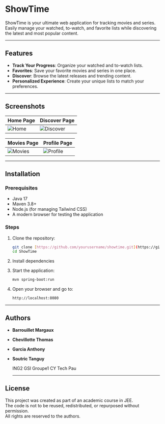 # ShowTime

ShowTime is your ultimate web application for tracking movies and series.  Easily manage your watched, to-watch, and favorite lists while discovering the latest and most popular content.  

---

## Features

- **Track Your Progress**: Organize your watched and to-watch lists.
- **Favorites**: Save your favorite movies and series in one place.
- **Discover**: Browse the latest releases and trending content.
- **Personalized Experience**: Create your unique lists to match your preferences.

---

## Screenshots

| **Home Page**                     | **Discover Page**                |
|------------------------------------|-----------------------------------|
| ![Home](path/to/home-screenshot)  | ![Discover](path/to/discover-screenshot) |

| **Movies Page**                    | **Profile Page**                 |
|------------------------------------|-----------------------------------|
| ![Movies](path/to/movies-screenshot) | ![Profile](path/to/profile-screenshot) |

---

## Installation

### Prerequisites
- Java 17
- Maven 3.8+
- Node.js (for managing Tailwind CSS)
- A modern browser for testing the application

### Steps
1. Clone the repository:
   ```bash
   git clone [https://github.com/yourusername/showtime.git](https://github.com/tchvtt/ShowTime.git)
   cd ShowTime
2. Install dependencies

3. Start the application:
   ```bash
   mvn spring-boot:run

4. Open your browser and go to:
   ```bash
   http://localhost:8080

---

## Authors

- **Barrouillet Margaux**  
- **Chevillotte Thomas**
- **Garcia Anthony**
- **Soutric Tanguy**

  ING2 GSI Groupe1
  CY Tech Pau

  ---

## License

This project was created as part of an academic course in JEE.  
The code is not to be reused, redistributed, or repurposed without permission.  
All rights are reserved to the authors.
